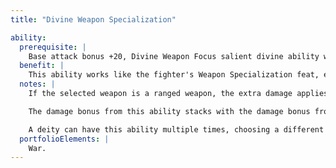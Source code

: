 ```yaml
---
title: "Divine Weapon Specialization"

ability:
  prerequisite: |
    Base attack bonus +20, Divine Weapon Focus salient divine ability with the selected weapon.
  benefit: |
    This ability works like the fighter's Weapon Specialization feat, except that the deity receives a bonus on damage with the weapon equal to its divine rank.
  notes: |
    If the selected weapon is a ranged weapon, the extra damage applies against any target the deity can see.

    The damage bonus from this ability stacks with the damage bonus from the Divine Weapon Mastery ability and the Weapon Specialization and Greater Weapon Specialization feats.

    A deity can have this ability multiple times, choosing a different kind of weapon each time.
  portfolioElements: |
    War.
---
```

